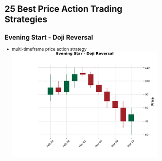 # 25 Best Price Action Trading Strategies

## Evening Start - Doji Reversal
- multi-timeframe price action strategy
![alt text](/plots/Figure_1.png)
